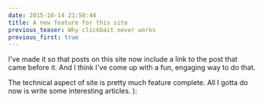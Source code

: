 ```yaml
---
date: 2015-10-14 21:50:44
title: A new feature for this site
previous_teaser: Why clickbait never works
previous_first: true
---
```

I've made it so that posts on this site now include a link to the post that came before it.
And I think I've come up with a fun, engaging way to do that.

The technical aspect of site is pretty much feature complete.
All I gotta do now is write some interesting articles.
):
